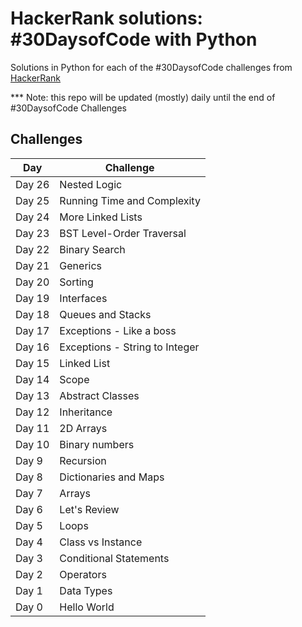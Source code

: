 # HackerRank solutions: #30DaysofCode with Python

Solutions in Python for each of the #30DaysofCode challenges from [HackerRank](https://www.hackerrank.com/domains/tutorials/30-days-of-code)

*** Note: this repo will be updated (mostly) daily until the end of #30DaysofCode Challenges

## Challenges

| Day | Challenge |
| --- | --- |
| Day 26 | Nested Logic |
| Day 25 | Running Time and Complexity |
| Day 24 | More Linked Lists |
| Day 23 | BST Level-Order Traversal |
| Day 22 | Binary Search |
| Day 21 | Generics |
| Day 20 | Sorting |
| Day 19 | Interfaces |
| Day 18 | Queues and Stacks |
| Day 17 | Exceptions - Like a boss |
| Day 16 | Exceptions - String to Integer |
| Day 15 | Linked List |
| Day 14 | Scope | 
| Day 13 | Abstract Classes |
| Day 12 | Inheritance |
| Day 11 | 2D Arrays |
| Day 10 | Binary numbers |
| Day 9 | Recursion |
| Day 8 | Dictionaries and Maps |
| Day 7 | Arrays |
| Day 6 | Let's Review |
| Day 5 | Loops |
| Day 4 | Class vs Instance |
| Day 3 | Conditional Statements |
| Day 2 | Operators |
| Day 1 | Data Types |
| Day 0 | Hello World |
